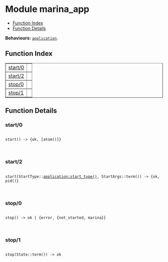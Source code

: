 

# Module marina_app #
* [Function Index](#index)
* [Function Details](#functions)

__Behaviours:__ [`application`](application.md).

<a name="index"></a>

## Function Index ##


<table width="100%" border="1" cellspacing="0" cellpadding="2" summary="function index"><tr><td valign="top"><a href="#start-0">start/0</a></td><td></td></tr><tr><td valign="top"><a href="#start-2">start/2</a></td><td></td></tr><tr><td valign="top"><a href="#stop-0">stop/0</a></td><td></td></tr><tr><td valign="top"><a href="#stop-1">stop/1</a></td><td></td></tr></table>


<a name="functions"></a>

## Function Details ##

<a name="start-0"></a>

### start/0 ###

<pre><code>
start() -&gt; {ok, [atom()]}
</code></pre>
<br />

<a name="start-2"></a>

### start/2 ###

<pre><code>
start(StartType::<a href="application.md#type-start_type">application:start_type()</a>, StartArgs::term()) -&gt; {ok, pid()}
</code></pre>
<br />

<a name="stop-0"></a>

### stop/0 ###

<pre><code>
stop() -&gt; ok | {error, {not_started, marina}}
</code></pre>
<br />

<a name="stop-1"></a>

### stop/1 ###

<pre><code>
stop(State::term()) -&gt; ok
</code></pre>
<br />

